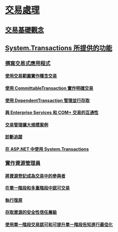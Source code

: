 # [交易處理 ](index.md)
## [交易基礎觀念 ](transaction-fundamentals.md)
## [System.Transactions 所提供的功能 ](features-provided-by-system-transactions.md)
### [撰寫交易式應用程式 ](writing-a-transactional-application.md)
#### [使用交易範圍實作隱含交易 ](implementing-an-implicit-transaction-using-transaction-scope.md)
#### [使用 CommittableTransaction 實作明確交易 ](implementing-an-explicit-transaction-using-committabletransaction.md)
#### [使用 DependentTransaction 管理並行存取 ](managing-concurrency-with-dependenttransaction.md)
#### [與 Enterprise Services 和 COM+ 交易的互通性 ](interoperability-with-enterprise-services-and-com-transactions.md)
#### [交易管理擴大規模案例 ](transaction-management-escalation.md)
#### [診斷追蹤 ](diagnostic-traces.md)
#### [在 ASP.NET 中使用 System.Transactions](using-system-transactions-in-aspnet.md)
### [實作資源管理員 ](implementing-a-resource-manager.md)
#### [將資源登記成為交易中的參與者 ](enlisting-resources-as-participants-in-a-transaction.md)
#### [在單一階段和多重階段中認可交易 ](committing-a-transaction-in-single-phase-and-multi-phase.md)
#### [執行復原 ](performing-recovery.md)
#### [存取資源的安全性信任層級 ](security-trust-levels-in-accessing-resources.md)
#### [使用單一階段交易認可和可提升單一階段告知進行最佳化 ](optimization-spc-and-promotable-spn.md)
